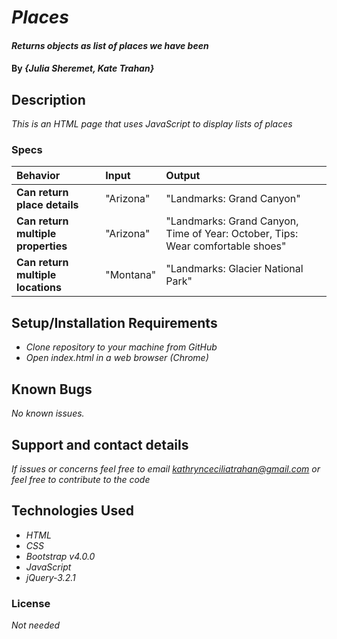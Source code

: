 # _Places_

#### _Returns objects as list of places we have been_

#### By _**{Julia Sheremet, Kate Trahan}**_

## Description

_This is an HTML page that uses JavaScript to display lists of places_


### Specs
| Behavior | Input | Output |
| :-------------     | :------------- | :-------------
| **Can return place details** | "Arizona" | "Landmarks: Grand Canyon" |
| **Can return multiple properties** | "Arizona" | "Landmarks: Grand Canyon, Time of Year: October, Tips: Wear comfortable shoes" |
| **Can return multiple locations** | "Montana" | "Landmarks: Glacier National Park" |


## Setup/Installation Requirements

* _Clone repository to your machine from GitHub_
* _Open index.html in a web browser (Chrome)_

## Known Bugs

_No known issues._

## Support and contact details

_If issues or concerns feel free to email kathrynceciliatrahan@gmail.com or feel free to contribute to the code_

## Technologies Used

* _HTML_
* _CSS_
* _Bootstrap v4.0.0_
* _JavaScript_
* _jQuery-3.2.1_

### License

*Not needed*
